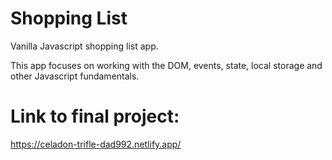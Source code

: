 # Shopping List

Vanilla Javascript shopping list app.

This app focuses on working with the DOM, events, state, local storage and other Javascript fundamentals.

# Link to final project:

https://celadon-trifle-dad992.netlify.app/
